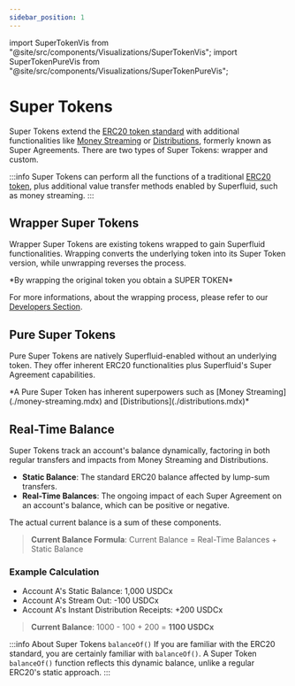 ```yaml
---
sidebar_position: 1
---
```


import SuperTokenVis from "@site/src/components/Visualizations/SuperTokenVis";
import SuperTokenPureVis from "@site/src/components/Visualizations/SuperTokenPureVis";

# Super Tokens

Super Tokens extend the [ERC20 token standard](https://ethereum.org/en/developers/docs/standards/tokens/erc-20/) with additional functionalities like [Money Streaming](./money-streaming.mdx) or [Distributions](./distributions.mdx), formerly known as Super Agreements. There are two types of Super Tokens: wrapper and custom.

:::info
Super Tokens can perform all the functions of a traditional [ERC20 token](https://ethereum.org/en/developers/docs/standards/tokens/erc-20/), plus additional value transfer methods enabled by Superfluid, such as money streaming.
:::

## Wrapper Super Tokens

Wrapper Super Tokens are existing tokens wrapped to gain Superfluid functionalities. Wrapping converts the underlying token into its Super Token version, while unwrapping reverses the process.

<div style={{ display: "flex", justifyContent: "center" }}>
  <SuperTokenVis />
</div>
<div style={{ display: "flex", justifyContent: "center" }}>
  <p>*By wrapping the original token you obtain a SUPER TOKEN*</p>
</div>

For more informations, about the wrapping process, please refer to our [Developers Section](/docs/category/deploy-a-super-token).

## Pure Super Tokens

Pure Super Tokens are natively Superfluid-enabled without an underlying token. They offer inherent ERC20 functionalities plus Superfluid's Super Agreement capabilities.

<div style={{ display: "flex", justifyContent: "center" }}>
  <SuperTokenPureVis />
</div>
<div style={{ display: "flex", justifyContent: "center" }}>
  <p>*A Pure Super Token has inherent superpowers such as [Money Streaming](./money-streaming.mdx) and [Distributions](./distributions.mdx)*</p>
</div>

## Real-Time Balance

Super Tokens track an account's balance dynamically, factoring in both regular transfers and impacts from Money Streaming and Distributions.

- **Static Balance**: The standard ERC20 balance affected by lump-sum transfers.
- **Real-Time Balances**: The ongoing impact of each Super Agreement on an account's balance, which can be positive or negative.

The actual current balance is a sum of these components.

> **Current Balance Formula**: Current Balance = Real-Time Balances + Static Balance

### Example Calculation

- Account A's Static Balance: 1,000 USDCx
- Account A's Stream Out: -100 USDCx
- Account A's Instant Distribution Receipts: +200 USDCx

> **Current Balance**: 1000 - 100 + 200 = **1100 USDCx**

:::info About Super Tokens `balanceOf()`
If you are familiar with the ERC20 standard, you are certainly familiar with `balanceOf()`. A Super Token `balanceOf()` function reflects this dynamic balance, unlike a regular ERC20's static approach.
:::